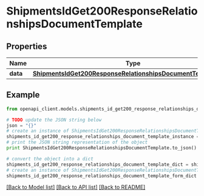 # ShipmentsIdGet200ResponseRelationshipsDocumentTemplate


## Properties
Name | Type | Description | Notes
------------ | ------------- | ------------- | -------------
**data** | [**ShipmentsIdGet200ResponseRelationshipsDocumentTemplateData**](ShipmentsIdGet200ResponseRelationshipsDocumentTemplateData.md) |  | [optional] 

## Example

```python
from openapi_client.models.shipments_id_get200_response_relationships_document_template import ShipmentsIdGet200ResponseRelationshipsDocumentTemplate

# TODO update the JSON string below
json = "{}"
# create an instance of ShipmentsIdGet200ResponseRelationshipsDocumentTemplate from a JSON string
shipments_id_get200_response_relationships_document_template_instance = ShipmentsIdGet200ResponseRelationshipsDocumentTemplate.from_json(json)
# print the JSON string representation of the object
print ShipmentsIdGet200ResponseRelationshipsDocumentTemplate.to_json()

# convert the object into a dict
shipments_id_get200_response_relationships_document_template_dict = shipments_id_get200_response_relationships_document_template_instance.to_dict()
# create an instance of ShipmentsIdGet200ResponseRelationshipsDocumentTemplate from a dict
shipments_id_get200_response_relationships_document_template_form_dict = shipments_id_get200_response_relationships_document_template.from_dict(shipments_id_get200_response_relationships_document_template_dict)
```
[[Back to Model list]](../README.md#documentation-for-models) [[Back to API list]](../README.md#documentation-for-api-endpoints) [[Back to README]](../README.md)


